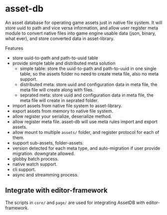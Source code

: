 # asset-db

An asset database for operating game assets just in native file system. It will store uuid to path and vice versa information, and allow user register meta module to convert native files into game engine usable data (json, binary, what ever), and store converted data in asset-library.

Features

  - store uuid-to-path and path-to-uuid table
  - provide simple table and distributed meta solution
    - simple table: store the uuid-to-path and path-to-uuid in one single table, so the assets folder no need to create meta file, also no meta support.
    - distributed meta: store uuid and configuration data in meta file, the meta file will create along with files.
    - seprated meta: store uuid and configuration data in meta file, the meta file will create in seprated folder.
  - import assets from native file system to asset-library.
  - export assets from memory to native file system.
  - allow register your serialize, deserialize method.
  - allow register meta file. asset-db will use meta rules import and export assets.
  - allow mount to multiple `assets/` folder, and register protocol for each of them.
  - support sub-assets, folder-assets.
  - version detected for each meta type, and auto-migration if user provide migration. downgrate allowed.
  - globby batch process.
  - native watch support.
  - cli support.
  - async and streamming process.

## Integrate with editor-framework

The scripts in `core/` and `page/` are used for integrating AssetDB with editor-framework.
